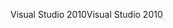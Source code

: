<span data-ttu-id="8d35b-101">Visual Studio 2010</span><span class="sxs-lookup"><span data-stu-id="8d35b-101">Visual Studio 2010</span></span>